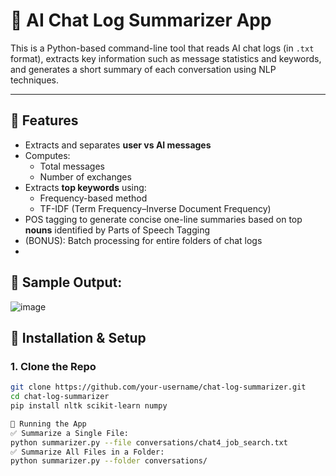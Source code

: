 # 🤖 AI Chat Log Summarizer App

This is a Python-based command-line tool that reads AI chat logs (in `.txt` format), extracts key information such as message statistics and keywords, and generates a short summary of each conversation using NLP techniques.

---

## 🧠 Features

- Extracts and separates **user vs AI messages**
- Computes:
  - Total messages
  - Number of exchanges
- Extracts **top keywords** using:
  - Frequency-based method
  - TF-IDF (Term Frequency–Inverse Document Frequency)
- POS tagging to generate concise one-line summaries based on top **nouns** identified by Parts of Speech Tagging
- (BONUS): Batch processing for entire folders of chat logs
- 
## 🧾 Sample Output:
![image](https://github.com/user-attachments/assets/39e843be-385a-428d-b409-ed1b34e472ed)

## 🧩 Installation & Setup

### 1. Clone the Repo

```bash
git clone https://github.com/your-username/chat-log-summarizer.git
cd chat-log-summarizer
pip install nltk scikit-learn numpy

🚀 Running the App
✅ Summarize a Single File:
python summarizer.py --file conversations/chat4_job_search.txt
✅ Summarize All Files in a Folder:
python summarizer.py --folder conversations/



